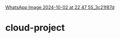 [WhatsApp Image 2024-10-02 at 22 47 55_3c21f87d](https://github.com/user-attachments/assets/e12265ae-a9a0-465e-a057-e9f71c310877)
# cloud-project
